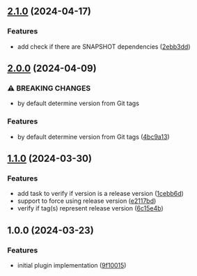 ## [2.1.0](https://github.com/wetransform-os/gradle-semantic-release-version/compare/v2.0.0...v2.1.0) (2024-04-17)


### Features

* add check if there are SNAPSHOT dependencies ([2ebb3dd](https://github.com/wetransform-os/gradle-semantic-release-version/commit/2ebb3ddf7f591b87a121d4f8d025bf04365b1f4c))

## [2.0.0](https://github.com/wetransform-os/gradle-semantic-release-version/compare/v1.1.0...v2.0.0) (2024-04-09)


### ⚠ BREAKING CHANGES

* by default determine version from Git tags

### Features

* by default determine version from Git tags ([4bc9a13](https://github.com/wetransform-os/gradle-semantic-release-version/commit/4bc9a13644f29c36d88417f49f5a4b5edf7c3e91))

## [1.1.0](https://github.com/wetransform-os/gradle-semantic-release-version/compare/v1.0.0...v1.1.0) (2024-03-30)


### Features

* add task to verify if version is a release version ([1cebb6d](https://github.com/wetransform-os/gradle-semantic-release-version/commit/1cebb6d14c4bdbcdcc0fc6f0a4b7dfca76b0d69e))
* support to force using release version ([e2117bd](https://github.com/wetransform-os/gradle-semantic-release-version/commit/e2117bdca2e539d12a38e20aca401ac12baa29d7))
* verify if tag(s) represent release version ([6c15e4b](https://github.com/wetransform-os/gradle-semantic-release-version/commit/6c15e4b9b58e0cc2c2309c9bbd2ea006e47b4d98))

## 1.0.0 (2024-03-23)


### Features

* initial plugin implementation ([9f10015](https://github.com/wetransform-os/gradle-semantic-release-version/commit/9f10015137478434d1204f92bb445d5d03259c69))
